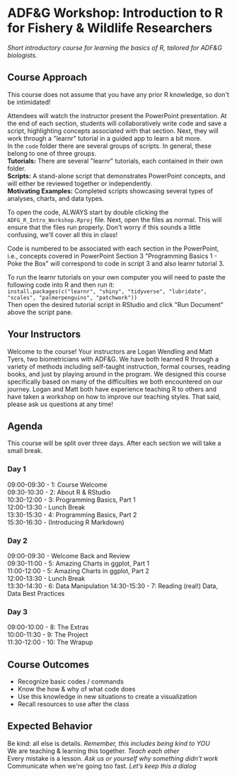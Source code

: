 # ADF&G Workshop: Introduction to R for Fishery & Wildlife Researchers
_Short introductory course for learning the basics of R, tailored for ADF&G biologists._  


## Course Approach
This course does not assume that you have any prior R knowledge, so don't be intimidated!  

Attendees will watch the instructor present the PowerPoint presentation. At the end of each section, students will collaboratively write code and save a script, highlighting concepts associated with that section. Next, they will work through a "learnr" tutorial in a guided app to learn a bit more.  
In the `code` folder there are several groups of scripts. In general, these belong to one of three groups.  
**Tutorials:** There are several "learnr" tutorials, each contained in their own folder.  
**Scripts:** A stand-alone script that demonstrates PowerPoint concepts, and will either be reviewed together or independently.  
**Motivating Examples:** Completed scripts showcasing several types of analyses, charts, and data types.  

To open the code, ALWAYS start by double clicking the `ADFG_R_Intro_Workshop.Rproj` file. Next, open the files as normal. This will ensure that the files run properly. Don't worry if this sounds a little confusing, we'll cover all this in class!  

Code is numbered to be associated with each section in the PowerPoint, i.e., concepts covered in PowerPoint Section 3 "Programming Basics 1 - Poke the Box" will correspond to code in script 3 and also learnr tutorial 3.   

To run the learnr tutorials on your own computer you will need to paste the following code into R and then run it:  
`install.packages(c("learnr", "shiny", "tidyverse", "lubridate", "scales", "palmerpenguins", "patchwork"))`  
Then open the desired tutorial script in RStudio and click "Run Document" above the script pane. 

## Your Instructors
Welcome to the course! Your instructors are Logan Wendling and Matt Tyers, 
two biometricians with ADF&G. We have both learned R through a variety 
of methods including self-taught instruction, formal courses, reading books, and 
just by playing around in the program. We designed this course specifically based 
on many of the difficulties we both encountered on our journey. Logan and Matt 
both have experience teaching R to others and have taken a workshop on how to 
improve our teaching styles. That said, please ask us questions at any time!  


## Agenda
This course will be split over three days.
After each section we will take a small break.  

### Day 1   
09:00-09:30 - 1: Course Welcome  
09:30-10:30 - 2: About R & RStudio  
10:30-12:00 - 3: Programming Basics, Part 1  
12:00-13:30 - Lunch Break  
13:30-15:30 - 4: Programming Basics, Part 2  
15:30-16:30 - (Introducing R Markdown) 

### Day 2  
09:00-09:30 - Welcome Back and Review  
09:30-11:00 - 5: Amazing Charts in ggplot, Part 1  
11:00-12:00 - 5: Amazing Charts in ggplot, Part 2  
12:00-13:30 - Lunch Break  
13:30-14:30 - 6: Data Manipulation
14:30-15:30 - 7: Reading (real!) Data, Data Best Practices

### Day 3
09:00-10:00 - 8: The Extras  
10:00-11:30 - 9: The Project  
11:30-12:00 - 10: The Wrapup  

## Course Outcomes
- Recognize basic codes / commands  
- Know the how & why of what code does  
- Use this knowledge in new situations to create a visualization  
- Recall resources to use after the class   

## Expected Behavior
Be kind: all else is details. _Remember, this includes being kind to YOU_  
We are teaching & learning this together. _Teach each other_  
Every mistake is a lesson. _Ask us or yourself why something didn’t work_  
Communicate when we're going too fast. _Let’s keep this a dialog_  
